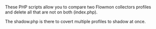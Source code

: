 These PHP scripts allow you to compare two Flowmon collectors profiles and delete all that are not on both (index.php).

The shadow.php is there to covert multiple profiles to shadow at once.